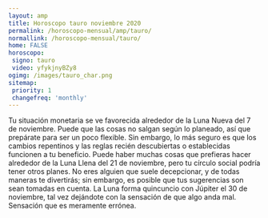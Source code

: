 ```yaml
---
layout: amp
title: Horoscopo tauro noviembre 2020 
permalink: /horoscopo-mensual/amp/tauro/
normallink: /horoscopo-mensual/tauro/
home: FALSE
horoscopo:
 signo: tauro
 video: yfykjnyBZy8
ogimg: /images/tauro_char.png
sitemap:
 priority: 1
 changefreq: 'monthly'
---
```



Tu situación monetaria se ve favorecida alrededor de la Luna Nueva del 7 de noviembre. Puede que las cosas no salgan según lo planeado, así que prepárate para ser un poco flexible. Sin embargo, lo más seguro es que los cambios repentinos y las reglas recién descubiertas o establecidas funcionen a tu beneficio. Puede haber muchas cosas que prefieras hacer alrededor de la Luna Llena del 21 de noviembre, pero tu círculo social podría tener otros planes. No eres alguien que suele decepcionar, y de todas maneras te divertirás; sin embargo, es posible que tus sugerencias son sean tomadas en cuenta. La Luna forma quincuncio con Júpiter el 30 de noviembre, tal vez dejándote con la sensación de que algo anda mal. Sensación que es meramente errónea. 